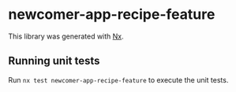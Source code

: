 # newcomer-app-recipe-feature

This library was generated with [Nx](https://nx.dev).

## Running unit tests

Run `nx test newcomer-app-recipe-feature` to execute the unit tests.
